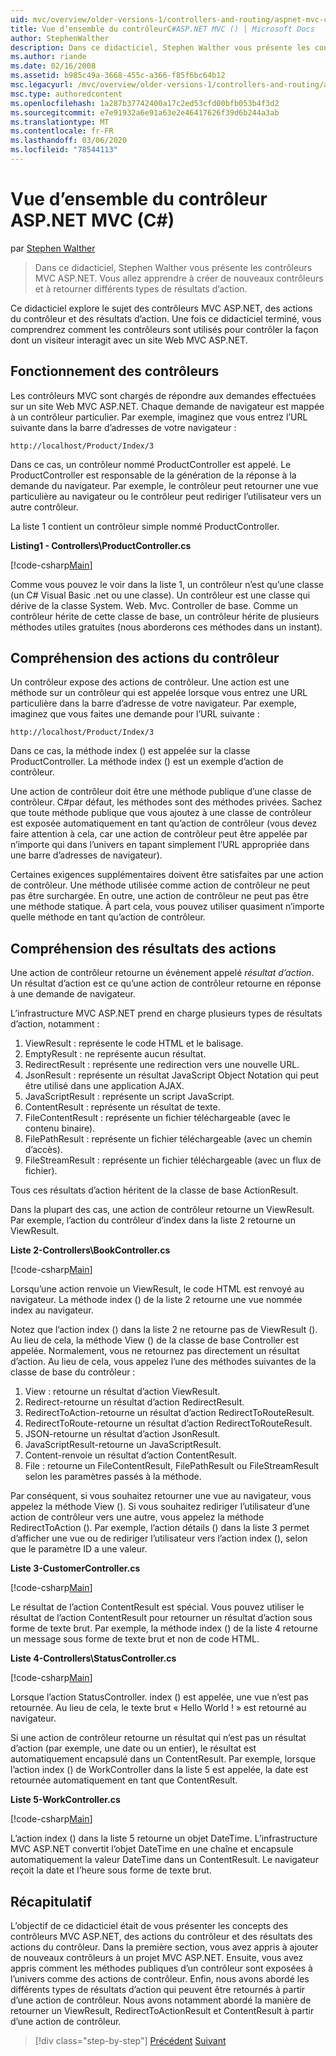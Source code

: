 ```yaml
---
uid: mvc/overview/older-versions-1/controllers-and-routing/aspnet-mvc-controllers-overview-cs
title: Vue d’ensemble du contrôleurC#ASP.NET MVC () | Microsoft Docs
author: StephenWalther
description: Dans ce didacticiel, Stephen Walther vous présente les contrôleurs MVC ASP.NET. Vous allez apprendre à créer de nouveaux contrôleurs et à retourner différents types de ressources d’action res...
ms.author: riande
ms.date: 02/16/2008
ms.assetid: b985c49a-3668-455c-a366-f85f6bc64b12
msc.legacyurl: /mvc/overview/older-versions-1/controllers-and-routing/aspnet-mvc-controllers-overview-cs
msc.type: authoredcontent
ms.openlocfilehash: 1a287b37742400a17c2ed53cfd00bfb053b4f3d2
ms.sourcegitcommit: e7e91932a6e91a63e2e46417626f39d6b244a3ab
ms.translationtype: MT
ms.contentlocale: fr-FR
ms.lasthandoff: 03/06/2020
ms.locfileid: "78544113"
---
```

# <a name="aspnet-mvc-controller-overview-c"></a>Vue d’ensemble du contrôleur ASP.NET MVC (C#)

par [Stephen Walther](https://github.com/StephenWalther)

> Dans ce didacticiel, Stephen Walther vous présente les contrôleurs MVC ASP.NET. Vous allez apprendre à créer de nouveaux contrôleurs et à retourner différents types de résultats d’action.

Ce didacticiel explore le sujet des contrôleurs MVC ASP.NET, des actions du contrôleur et des résultats d’action. Une fois ce didacticiel terminé, vous comprendrez comment les contrôleurs sont utilisés pour contrôler la façon dont un visiteur interagit avec un site Web MVC ASP.NET.

## <a name="understanding-controllers"></a>Fonctionnement des contrôleurs

Les contrôleurs MVC sont chargés de répondre aux demandes effectuées sur un site Web MVC ASP.NET. Chaque demande de navigateur est mappée à un contrôleur particulier. Par exemple, imaginez que vous entrez l’URL suivante dans la barre d’adresses de votre navigateur :

`http://localhost/Product/Index/3`

Dans ce cas, un contrôleur nommé ProductController est appelé. Le ProductController est responsable de la génération de la réponse à la demande du navigateur. Par exemple, le contrôleur peut retourner une vue particulière au navigateur ou le contrôleur peut rediriger l’utilisateur vers un autre contrôleur.

La liste 1 contient un contrôleur simple nommé ProductController.

**Listing1 - Controllers\ProductController.cs**

[!code-csharp[Main](aspnet-mvc-controllers-overview-cs/samples/sample1.cs)]

Comme vous pouvez le voir dans la liste 1, un contrôleur n’est qu’une classe (un C# Visual Basic .net ou une classe). Un contrôleur est une classe qui dérive de la classe System. Web. Mvc. Controller de base. Comme un contrôleur hérite de cette classe de base, un contrôleur hérite de plusieurs méthodes utiles gratuites (nous aborderons ces méthodes dans un instant).

## <a name="understanding-controller-actions"></a>Compréhension des actions du contrôleur

Un contrôleur expose des actions de contrôleur. Une action est une méthode sur un contrôleur qui est appelée lorsque vous entrez une URL particulière dans la barre d’adresse de votre navigateur. Par exemple, imaginez que vous faites une demande pour l’URL suivante :

`http://localhost/Product/Index/3`

Dans ce cas, la méthode index () est appelée sur la classe ProductController. La méthode index () est un exemple d’action de contrôleur.

Une action de contrôleur doit être une méthode publique d’une classe de contrôleur. C#par défaut, les méthodes sont des méthodes privées. Sachez que toute méthode publique que vous ajoutez à une classe de contrôleur est exposée automatiquement en tant qu’action de contrôleur (vous devez faire attention à cela, car une action de contrôleur peut être appelée par n’importe qui dans l’univers en tapant simplement l’URL appropriée dans une barre d’adresses de navigateur).

Certaines exigences supplémentaires doivent être satisfaites par une action de contrôleur. Une méthode utilisée comme action de contrôleur ne peut pas être surchargée. En outre, une action de contrôleur ne peut pas être une méthode statique. À part cela, vous pouvez utiliser quasiment n’importe quelle méthode en tant qu’action de contrôleur.

## <a name="understanding-action-results"></a>Compréhension des résultats des actions

Une action de contrôleur retourne un événement appelé *résultat d’action*. Un résultat d’action est ce qu’une action de contrôleur retourne en réponse à une demande de navigateur.

L’infrastructure MVC ASP.NET prend en charge plusieurs types de résultats d’action, notamment :

1. ViewResult : représente le code HTML et le balisage.
2. EmptyResult : ne représente aucun résultat.
3. RedirectResult : représente une redirection vers une nouvelle URL.
4. JsonResult : représente un résultat JavaScript Object Notation qui peut être utilisé dans une application AJAX.
5. JavaScriptResult : représente un script JavaScript.
6. ContentResult : représente un résultat de texte.
7. FileContentResult : représente un fichier téléchargeable (avec le contenu binaire).
8. FilePathResult : représente un fichier téléchargeable (avec un chemin d’accès).
9. FileStreamResult : représente un fichier téléchargeable (avec un flux de fichier).

Tous ces résultats d’action héritent de la classe de base ActionResult.

Dans la plupart des cas, une action de contrôleur retourne un ViewResult. Par exemple, l’action du contrôleur d’index dans la liste 2 retourne un ViewResult.

**Liste 2-Controllers\BookController.cs**

[!code-csharp[Main](aspnet-mvc-controllers-overview-cs/samples/sample2.cs)]

Lorsqu’une action renvoie un ViewResult, le code HTML est renvoyé au navigateur. La méthode index () de la liste 2 retourne une vue nommée index au navigateur.

Notez que l’action index () dans la liste 2 ne retourne pas de ViewResult (). Au lieu de cela, la méthode View () de la classe de base Controller est appelée. Normalement, vous ne retournez pas directement un résultat d’action. Au lieu de cela, vous appelez l’une des méthodes suivantes de la classe de base du contrôleur :

1. View : retourne un résultat d’action ViewResult.
2. Redirect-retourne un résultat d’action RedirectResult.
3. RedirectToAction-retourne un résultat d’action RedirectToRouteResult.
4. RedirectToRoute-retourne un résultat d’action RedirectToRouteResult.
5. JSON-retourne un résultat d’action JsonResult.
6. JavaScriptResult-retourne un JavaScriptResult.
7. Content-renvoie un résultat d’action ContentResult.
8. File : retourne un FileContentResult, FilePathResult ou FileStreamResult selon les paramètres passés à la méthode.

Par conséquent, si vous souhaitez retourner une vue au navigateur, vous appelez la méthode View (). Si vous souhaitez rediriger l’utilisateur d’une action de contrôleur vers une autre, vous appelez la méthode RedirectToAction (). Par exemple, l’action détails () dans la liste 3 permet d’afficher une vue ou de rediriger l’utilisateur vers l’action index (), selon que le paramètre ID a une valeur.

**Liste 3-CustomerController.cs**

[!code-csharp[Main](aspnet-mvc-controllers-overview-cs/samples/sample3.cs)]

Le résultat de l’action ContentResult est spécial. Vous pouvez utiliser le résultat de l’action ContentResult pour retourner un résultat d’action sous forme de texte brut. Par exemple, la méthode index () de la liste 4 retourne un message sous forme de texte brut et non de code HTML.

**Liste 4-Controllers\StatusController.cs**

[!code-csharp[Main](aspnet-mvc-controllers-overview-cs/samples/sample4.cs)]

Lorsque l’action StatusController. index () est appelée, une vue n’est pas retournée. Au lieu de cela, le texte brut « Hello World ! » est retourné au navigateur.

Si une action de contrôleur retourne un résultat qui n’est pas un résultat d’action (par exemple, une date ou un entier), le résultat est automatiquement encapsulé dans un ContentResult. Par exemple, lorsque l’action index () de WorkController dans la liste 5 est appelée, la date est retournée automatiquement en tant que ContentResult.

**Liste 5-WorkController.cs**

[!code-csharp[Main](aspnet-mvc-controllers-overview-cs/samples/sample5.cs)]

L’action index () dans la liste 5 retourne un objet DateTime. L’infrastructure MVC ASP.NET convertit l’objet DateTime en une chaîne et encapsule automatiquement la valeur DateTime dans un ContentResult. Le navigateur reçoit la date et l’heure sous forme de texte brut.

## <a name="summary"></a>Récapitulatif

L’objectif de ce didacticiel était de vous présenter les concepts des contrôleurs MVC ASP.NET, des actions du contrôleur et des résultats des actions du contrôleur. Dans la première section, vous avez appris à ajouter de nouveaux contrôleurs à un projet MVC ASP.NET. Ensuite, vous avez appris comment les méthodes publiques d’un contrôleur sont exposées à l’univers comme des actions de contrôleur. Enfin, nous avons abordé les différents types de résultats d’action qui peuvent être retournés à partir d’une action de contrôleur. Nous avons notamment abordé la manière de retourner un ViewResult, RedirectToActionResult et ContentResult à partir d’une action de contrôleur.

> [!div class="step-by-step"]
> [Précédent](creating-an-action-vb.md)
> [Suivant](creating-custom-routes-cs.md)
